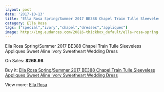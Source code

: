 ```yaml
---
layout: post
date: '2017-10-13'
title: "Ella Rosa Spring/Summer 2017 BE388 Chapel Train Tulle Sleeveless Appliques Sweet Aline Ivory Sweetheart Wedding Dress"
category: Ella Rosa
tags: ["special","ivory","chapel","dresses","appliques"]
image: http://img.eudances.com/20816-thickbox_default/ella-rosa-spring-summer-2017-be388-chapel-train-tulle-sleeveless-appliques-sweet-aline-ivory-sweetheart-wedding-dress.jpg
---
```

Ella Rosa Spring/Summer 2017 BE388 Chapel Train Tulle Sleeveless Appliques Sweet Aline Ivory Sweetheart Wedding Dress

On Sales: **$268.98**
<a href="https://www.eudances.com/en/ella-rosa/6264-ella-rosa-spring-summer-2017-be388-chapel-train-tulle-sleeveless-appliques-sweet-aline-ivory-sweetheart-wedding-dress.html"><amp-img layout="responsive" width="600" height="600" src="//img.eudances.com/20816-thickbox_default/ella-rosa-spring-summer-2017-be388-chapel-train-tulle-sleeveless-appliques-sweet-aline-ivory-sweetheart-wedding-dress.jpg" alt="Ella Rosa Spring/Summer 2017 BE388 Chapel Train Tulle Sleeveless Appliques Sweet Aline Ivory Sweetheart Wedding Dress 0" /></a>
<a href="https://www.eudances.com/en/ella-rosa/6264-ella-rosa-spring-summer-2017-be388-chapel-train-tulle-sleeveless-appliques-sweet-aline-ivory-sweetheart-wedding-dress.html"><amp-img layout="responsive" width="600" height="600" src="//img.eudances.com/20818-thickbox_default/ella-rosa-spring-summer-2017-be388-chapel-train-tulle-sleeveless-appliques-sweet-aline-ivory-sweetheart-wedding-dress.jpg" alt="Ella Rosa Spring/Summer 2017 BE388 Chapel Train Tulle Sleeveless Appliques Sweet Aline Ivory Sweetheart Wedding Dress 1" /></a>
<a href="https://www.eudances.com/en/ella-rosa/6264-ella-rosa-spring-summer-2017-be388-chapel-train-tulle-sleeveless-appliques-sweet-aline-ivory-sweetheart-wedding-dress.html"><amp-img layout="responsive" width="600" height="600" src="//img.eudances.com/20817-thickbox_default/ella-rosa-spring-summer-2017-be388-chapel-train-tulle-sleeveless-appliques-sweet-aline-ivory-sweetheart-wedding-dress.jpg" alt="Ella Rosa Spring/Summer 2017 BE388 Chapel Train Tulle Sleeveless Appliques Sweet Aline Ivory Sweetheart Wedding Dress 2" /></a>

Buy it: [Ella Rosa Spring/Summer 2017 BE388 Chapel Train Tulle Sleeveless Appliques Sweet Aline Ivory Sweetheart Wedding Dress](https://www.eudances.com/en/ella-rosa/6264-ella-rosa-spring-summer-2017-be388-chapel-train-tulle-sleeveless-appliques-sweet-aline-ivory-sweetheart-wedding-dress.html "Ella Rosa Spring/Summer 2017 BE388 Chapel Train Tulle Sleeveless Appliques Sweet Aline Ivory Sweetheart Wedding Dress")

View more: [Ella Rosa](https://www.eudances.com/en/102-ella-rosa "Ella Rosa")